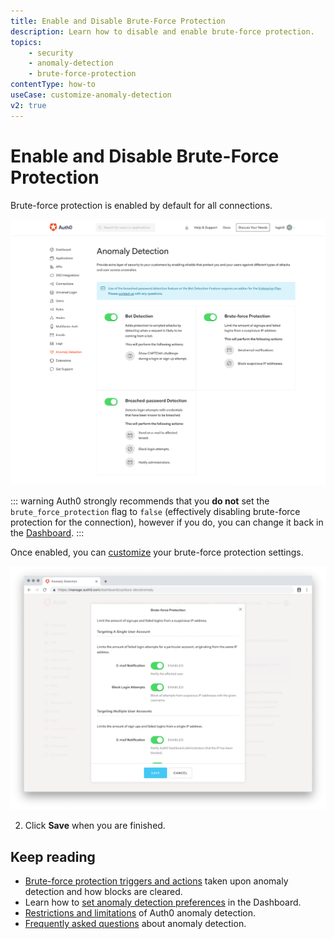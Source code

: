 ```yaml
---
title: Enable and Disable Brute-Force Protection
description: Learn how to disable and enable brute-force protection.
topics:
    - security
    - anomaly-detection
    - brute-force-protection
contentType: how-to
useCase: customize-anomaly-detection
v2: true
---
```

# Enable and Disable Brute-Force Protection

Brute-force protection is enabled by default for all connections.

![Brute-Force Protection Shield](/media/articles/anomaly-detection/anomaly-detection-overview.png)

::: warning
Auth0 strongly recommends that you **do not** set the `brute_force_protection` flag to `false` (effectively disabling brute-force protection for the connection), however if you do, you can change it back in the [Dashboard](${manage_url}/#/anomaly).
::: 

Once enabled, you can [customize](/anomaly-detection/guides/set-anomaly-detection-preferences#brute-force-protection-preferences) your brute-force protection settings.

![Brute-Force Protection Shield](/media/articles/anomaly-detection/brute-force-shield.png)

2. Click **Save** when you are finished.

## Keep reading

* [Brute-force protection triggers and actions](/anomaly-detection/references/brute-force-protection-triggers-actions) taken upon anomaly detection and how blocks are cleared.
* Learn how to [set anomaly detection preferences](/anomaly-detection/guides/set-anomaly-detection-preferences) in the Dashboard.
* [Restrictions and limitations](/anomaly-detection/references/anomaly-detection-restrictions-limitations) of Auth0 anomaly detection.
* [Frequently asked questions](/anomaly-detection/references/anomaly-detection-faqs) about anomaly detection.
